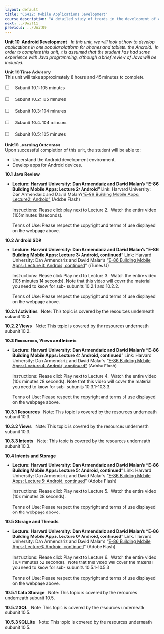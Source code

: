 ```yaml
---
layout: default
title: "CS412: Mobile Applications Development"
course_description: "A detailed study of trends in the development of applications for mobile devices, focusing on the unique design and deployment issues that must be taken into consideration when developing applications for mobile devices."
next: ../Unit11
previous: ../Unit09
---
```

**Unit 10: Android Development** <span id="10"></span> 
*In this unit, we will look at how to develop applications in one
popular platform for phones and tablets, the Android.  In order to
complete this unit, it is assumed that the student has had some
experience with Java programming, although a brief review of Java will
be included.*

**Unit 10 Time Advisory**  
This unit will take approximately 8 hours and 45 minutes to complete.  
  
 <span
style="color: rgb(85, 85, 85); font-family: 'Myriad Pro', 'Gill Sans', 'Gill Sans MT', Calibri, sans-serif; font-size: 16px; line-height: 24px; text-align: left; -webkit-text-size-adjust: none; ">☐
   </span>Subunit 10.1: 105 minutes  
  
 <span
style="color: rgb(85, 85, 85); font-family: 'Myriad Pro', 'Gill Sans', 'Gill Sans MT', Calibri, sans-serif; font-size: 16px; line-height: 24px; text-align: left; -webkit-text-size-adjust: none; ">☐
   </span>Subunit 10.2: 105 minutes  
  
 <span
style="color: rgb(85, 85, 85); font-family: 'Myriad Pro', 'Gill Sans', 'Gill Sans MT', Calibri, sans-serif; font-size: 16px; line-height: 24px; text-align: left; -webkit-text-size-adjust: none; ">☐
   </span>Subunit 10.3: 104 minutes  
  
 <span
style="color: rgb(85, 85, 85); font-family: 'Myriad Pro', 'Gill Sans', 'Gill Sans MT', Calibri, sans-serif; font-size: 16px; line-height: 24px; text-align: left; -webkit-text-size-adjust: none; ">☐
   </span>Subunit 10.4: 104 minutes  
  
 <span
style="color: rgb(85, 85, 85); font-family: 'Myriad Pro', 'Gill Sans', 'Gill Sans MT', Calibri, sans-serif; font-size: 16px; line-height: 24px; text-align: left; -webkit-text-size-adjust: none; ">☐
   </span>Subunit 10.5: 105 minutes

**Unit10 Learning Outcomes**  
Upon successful completion of this unit, the student will be able to:  
-   Understand the Android development environment.
-   Develop apps for Android devices.

**10.1 Java Review** <span id="10.1"></span> 
-   **Lecture: Harvard University: Dan Armendariz and David Malan’s
    “E-86 Building Mobile Apps: Lecture 2: Android”**
    Link: Harvard University: Dan Armendariz and David Malan’s[“E-86
    Building Mobile Apps: Lecture2:
    Android”](http://cs76.tv/2011/spring/#l=lectures&r=about&v=lectures/2/lecture2)
    (Adobe Flash)  
        
     Instructions: Please click play next to Lecture 2.  Watch the
    entire video (105minutes 19seconds).  
        
     Terms of Use: Please respect the copyright and terms of use
    displayed on the webpage above.

**10.2 Android SDK** <span id="10.2"></span> 
-   **Lecture: Harvard University: Dan Armendariz and David Malan’s
    “E-86 Building Mobile Apps: Lecture 3: Android, continued”**
    Link: Harvard University: Dan Armendariz and David Malan’s “[E-86
    Building Mobile Apps: Lecture 3: Android,
    continued](https://itunes.apple.com/us/podcast/harvard-extension-schools/id421031995)”
    (iTunes U)  
         
     Instructions: Please click Play next to Lecture 3.  Watch the
    entire video (105 minutes 14 seconds). Note that this video will
    cover the material you need to know for sub- subunits 10.2.1 and
    10.2.2.  
        
     Terms of Use: Please respect the copyright and terms of use
    displayed on the webpage above.

**10.2.1 Activities** <span id="10.2.1"></span> 
Note: This topic is covered by the resources underneath subunit 10.2.

**10.2.2 Views** <span id="10.2.2"></span> 
Note: This topic is covered by the resources underneath subunit 10.2.

**10.3 Resources, Views and Intents** <span id="10.3"></span> 
-   **Lecture: Harvard University: Dan Armendariz and David Malan’s
    “E-86 Building Mobile Apps: Lecture 4: Android, continued”**
    Link: Harvard University: Dan Armendariz and David Malan’s “[E-86
    Building Mobile Apps: Lecture 4: Android,
    continued”](http://cs76.tv/2011/spring/#l=lectures&r=about&v=lectures/4/lecture4)
    (Adobe Flash)  
        
     Instructions: Please click Play next to Lecture 4.  Watch the
    entire video (104 minutes 28 seconds). Note that this video will
    cover the material you need to know for sub- subunits
    10.3.1-10.3.3.  
        
     Terms of Use: Please respect the copyright and terms of use
    displayed on the webpage above.

**10.3.1 Resources** <span id="10.3.1"></span> 
Note: This topic is covered by the resources underneath subunit 10.3.

**10.3.2 Views** <span id="10.3.2"></span> 
Note: This topic is covered by the resources underneath subunit 10.3.

**10.3.3 Intents** <span id="10.3.3"></span> 
Note: This topic is covered by the resources underneath subunit 10.3.

**10.4 Intents and Storage** <span id="10.4"></span> 
-   **Lecture: Harvard University: Dan Armendariz and David Malan’s
    “E-86 Building Mobile Apps: Lecture 5: Android, continued”**
    Link: Harvard University: Dan Armendariz and David Malan’s “[E-86
    Building Mobile Apps: Lecture 5: Android,
    continued](http://cs76.tv/2011/spring/#l=lectures&r=about&v=lectures/5/lecture5)” (Adobe
    Flash)  
        
     Instructions: Please click Play next to Lecture 5.  Watch the
    entire video (104 minutes 38 seconds).  
        
     Terms of Use: Please respect the copyright and terms of use
    displayed on the webpage above.

**10.5 Storage and Threads** <span id="10.5"></span> 
-   **Lecture: Harvard University: Dan Armendariz and David Malan’s
    “E-86 Building Mobile Apps: Lecture 6: Android, continued”**
    Link: Harvard University: Dan Armendariz and David Malan’s “[E-86
    Building Mobile Apps: Lecture6: Android,
    continued](http://cs76.tv/2011/spring/#l=lectures&r=about&v=lectures/6/lecture6)” (Adobe
    Flash)  
        
     Instructions: Please click Play next to Lecture 6.  Watch the
    entire video (104 minutes 52 seconds).  Note that this video will
    cover the material you need to know for sub- subunits
    10.5.1-10.5.3  
        
     Terms of Use: Please respect the copyright and terms of use
    displayed on the webpage above.

**10.5.1 Data Storage** <span id="10.5.1"></span> 
Note: This topic is covered by the resources underneath subunit 10.5.

**10.5.2 SQL** <span id="10.5.2"></span> 
Note: This topic is covered by the resources underneath subunit 10.5.

**10.5.3 SQLLite** <span id="10.5.3"></span> 
Note: This topic is covered by the resources underneath subunit 10.5.


